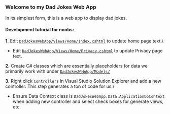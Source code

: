 ### Welcome to my Dad Jokes Web App

In its simplest form, this is a web app to display dad jokes.

#### Development tutorial for noobs:

**1.** Edit [`DadJokesWebApp/Views/Home/Index.cshtml`](Views/Home/Index.cshtml) to update home page text.\
- Edit [`DadJokesWebApp/Views/Home/Privacy.cshtml`](Views/Home/Privacy.cshtml) to update Privacy page text.

**2.** Create C# classes which are essentially placeholders for data we primarily work with under [`DadJokesWebApp/Models/`](Models/)

**3.** Right click `Controllers` in Visual Studio Solution Explorer and add a new controller. This step generates a ton of code for us.\
- Ensure Data Context class is `DadJokesWebApp.Data.ApplicationDbContext` when adding new controller and select check boxes for generate views, etc.
